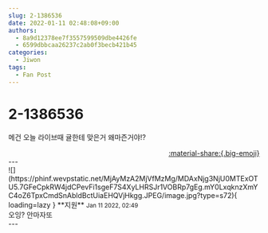 ```yaml
---
slug: 2-1386536
date: 2022-01-11 02:48:08+09:00
authors:
  - 8a9d12378ee7f3557599509dbe4426fe
  - 6599dbbcaa26237c2ab0f3becb421b45
categories:
  - Jiwon
tags:
  - Fan Post
---
```


# 2-1386536

<div class="post-container" markdown="1">
<div class="content-container md-sidebar__scrollwrap" markdown="1">

메건 오늘 라이브때 귤한테 맞은거 왜마즌거야!?

</div>
</div>

<div style="text-align: right;" markdown="1">
<a href="https://weverse.io/fromis9/fanpost/2-1386536" style="text-align: right;">:material-share:{.big-emoji}</a>
</div>
---

<div class="comments-container md-sidebar__scrollwrap" markdown="1">
<div class="comment" markdown="1">
<div class='id-container' markdown="1">
![](https://phinf.wevpstatic.net/MjAyMzA2MjVfMzMg/MDAxNjg3NjU0MTExOTU5.7GFeCpkRW4jdCPevFi1sgeF7S4XyLHRSJr1VOBRp7gEg.mY0LxqknzXmYC4oZ6TpxCmdSnAbldBctUiaEHQVjHkgg.JPEG/image.jpg?type=s72){ loading=lazy }
**<span class="artist">지원</span>** <small>Jan 11 2022, 02:49</small><br>
</div>
<div class='comment-body' markdown="1">
오잉? 안마자또
</div>
</div>
</div>
---
